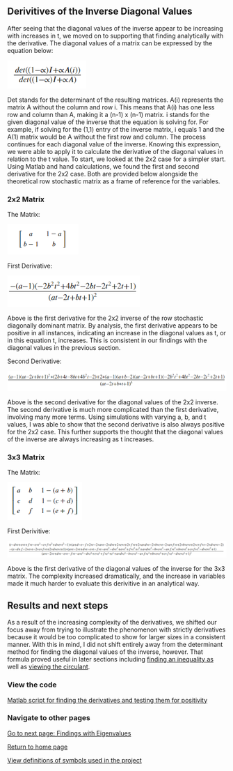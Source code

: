 ## Derivitives of the Inverse Diagonal Values
After seeing that the diagonal values of the inverse appear to be increasing with increases in t, we moved on to supporting that finding analytically with the derivative. The diagonal values of a matrix can be expressed by the equation below:

![](images/determinant_expression_of_diagonal_of_inverse.png)

Det stands for the determinant of the resulting matrices. A(i) represents the matrix A without the column and row i. This means that A(i) has one less row and column than A, making it a (n-1) x (n-1) matrix. i stands for the given diagonal value of the inverse that the equation is solving for. For example, if solving for the (1,1) entry of the inverse matrix, i equals 1 and the A(1) matrix would be A without the first row and column. The process continues for each diagonal value of the inverse. Knowing this expression, we were able to apply it to calculate the derivative of the diagonal values in relation to the t value. To start, we looked at the 2x2 case for a simpler start. Using Matlab and hand calculations, we found the first and second derivative for the 2x2 case. Both are provided below alongside the theoretical row stochastic matrix as a frame of reference for the variables.  

### 2x2 Matrix

The Matrix:

![](images/theoretical_2x2_matrix.png)

First Derivative:

![](images/first_derivitive_2x2.png)

Above is the first derivative for the 2x2 inverse of the row stochastic diagonally dominant matrix. By analysis, the first derivative appears to be positive in all instances, indicating an increase in the diagonal values as t, or in this equation t, increases. This is consistent in our findings with the diagonal values in the previous section.  

Second Derivative:

![](images/second_derivitive_2x2.png)

Above is the second derivative for the diagonal values of the 2x2 inverse. The second derivative is much more complicated than the first derivative, involving many more terms. Using simulations with varying a, b, and t values, I was able to show that the second derivative is also always positive for the 2x2 case. This further supports the thought that the diagonal values of the inverse are always increasing as t increases. 

### 3x3 Matrix

The Matrix:

![](images/theoretical_3x3_matrix.png)

First Derivitive:

![](images/first_derivitive_3x3.png)

Above is the first derivative of the diagonal values of the inverse for the 3x3 matrix. The complexity increased dramatically, and the increase in variables made it much harder to evaluate this derivitive in an analytical way. 

## Results and next steps
As a result of the increasing complexity of the derivatives, we shifted our focus away from trying to illustrate the phenomenon with strictly derivatives because it would be too complicated to show for larger sizes in a consistent manner. With this in mind, I did not shift entirely away from the determinant method for finding the diagonal values of the inverse, however. That formula proved useful in later sections including [finding an inequality as](inequality_findings.md) well as [viewing the circulant](circulant_observations.md).
### View the code

[Matlab script for finding the derivatives and testing them for positivity](code_files/looking_at_determinant_derivatives.m)

### Navigate to other pages

[Go to next page: Findings with Eigenvalues](eigenvalue_findings.md)

[Return to home page](README.md)

[View definitions of symbols used in the project](definitions.md)

